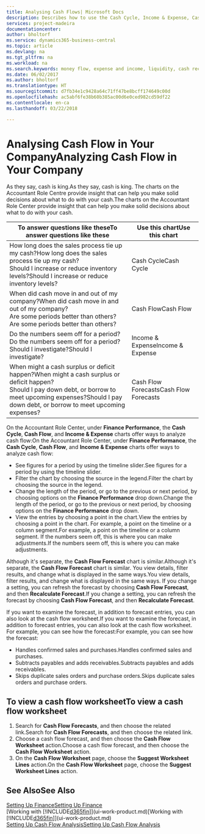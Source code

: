 ```yaml
---
title: Analysing Cash Flows| Microsoft Docs
description: Describes how to use the Cash Cycle, Income & Expense, Cash Flow, and Cash Flow Forecast charts to analyze the past and future flow of money in and out of your company.
services: project-madeira
documentationcenter: 
author: bholtorf
ms.service: dynamics365-business-central
ms.topic: article
ms.devlang: na
ms.tgt_pltfrm: na
ms.workload: na
ms.search.keywords: money flow, expense and income, liquidity, cash receipts minus cash payments, Cartera
ms.date: 06/02/2017
ms.author: bholtorf
ms.translationtype: HT
ms.sourcegitcommit: d7fb34e1c9428a64c71ff47be8bcff174649c00d
ms.openlocfilehash: ac5abf6fe38b60b385ac00d6e0ced982cd59df22
ms.contentlocale: en-ca
ms.lasthandoff: 03/22/2018

---
```

# <a name="analyzing-cash-flow-in-your-company"></a><span data-ttu-id="29940-103">Analysing Cash Flow in Your Company</span><span class="sxs-lookup"><span data-stu-id="29940-103">Analyzing Cash Flow in Your Company</span></span>
<span data-ttu-id="29940-104">As they say, cash is king.</span><span class="sxs-lookup"><span data-stu-id="29940-104">As they say, cash is king.</span></span> <span data-ttu-id="29940-105">The charts on the Accountant Role Centre provide insight that can help you make solid decisions about what to do with your cash.</span><span class="sxs-lookup"><span data-stu-id="29940-105">The charts on the Accountant Role Center provide insight that can help you make solid decisions about what to do with your cash.</span></span>  

| <span data-ttu-id="29940-106">To answer questions like these</span><span class="sxs-lookup"><span data-stu-id="29940-106">To answer questions like these</span></span> | <span data-ttu-id="29940-107">Use this chart</span><span class="sxs-lookup"><span data-stu-id="29940-107">Use this chart</span></span> |
| --- | --- |
| <span data-ttu-id="29940-108">How long does the sales process tie up my cash?</span><span class="sxs-lookup"><span data-stu-id="29940-108">How long does the sales process tie up my cash?</span></span></br> <span data-ttu-id="29940-109">Should I increase or reduce inventory levels?</span><span class="sxs-lookup"><span data-stu-id="29940-109">Should I increase or reduce inventory levels?</span></span> |<span data-ttu-id="29940-110">Cash Cycle</span><span class="sxs-lookup"><span data-stu-id="29940-110">Cash Cycle</span></span> |
| <span data-ttu-id="29940-111">When did cash move in and out of my company?</span><span class="sxs-lookup"><span data-stu-id="29940-111">When did cash move in and out of my company?</span></span></br> <span data-ttu-id="29940-112">Are some periods better than others?</span><span class="sxs-lookup"><span data-stu-id="29940-112">Are some periods better than others?</span></span> |<span data-ttu-id="29940-113">Cash Flow</span><span class="sxs-lookup"><span data-stu-id="29940-113">Cash Flow</span></span> |
| <span data-ttu-id="29940-114">Do the numbers seem off for a period?</span><span class="sxs-lookup"><span data-stu-id="29940-114">Do the numbers seem off for a period?</span></span></br> <span data-ttu-id="29940-115">Should I investigate?</span><span class="sxs-lookup"><span data-stu-id="29940-115">Should I investigate?</span></span> |<span data-ttu-id="29940-116">Income & Expense</span><span class="sxs-lookup"><span data-stu-id="29940-116">Income & Expense</span></span> |
| <span data-ttu-id="29940-117">When might a cash surplus or deficit happen?</span><span class="sxs-lookup"><span data-stu-id="29940-117">When might a cash surplus or deficit happen?</span></span></br> <span data-ttu-id="29940-118">Should I pay down debt, or borrow to meet upcoming expenses?</span><span class="sxs-lookup"><span data-stu-id="29940-118">Should I pay down debt, or borrow to meet upcoming expenses?</span></span> |<span data-ttu-id="29940-119">Cash Flow Forecasts</span><span class="sxs-lookup"><span data-stu-id="29940-119">Cash Flow Forecasts</span></span> |

<span data-ttu-id="29940-120">On the Accountant Role Center, under **Finance Performance**, the **Cash Cycle**, **Cash Flow**, and **Income & Expense** charts offer ways to analyze cash flow:</span><span class="sxs-lookup"><span data-stu-id="29940-120">On the Accountant Role Center, under **Finance Performance**, the **Cash Cycle**, **Cash Flow**, and **Income & Expense** charts offer ways to analyze cash flow:</span></span>  

* <span data-ttu-id="29940-121">See figures for a period by using the timeline slider.</span><span class="sxs-lookup"><span data-stu-id="29940-121">See figures for a period by using the timeline slider.</span></span>  
* <span data-ttu-id="29940-122">Filter the chart by choosing the source in the legend.</span><span class="sxs-lookup"><span data-stu-id="29940-122">Filter the chart by choosing the source in the legend.</span></span>  
* <span data-ttu-id="29940-123">Change the length of the period, or go to the previous or next period, by choosing options on the **Finance Performance** drop down.</span><span class="sxs-lookup"><span data-stu-id="29940-123">Change the length of the period, or go to the previous or next period, by choosing options on the **Finance Performance** drop down.</span></span>  
* <span data-ttu-id="29940-124">View the entries by choosing a point in the chart.</span><span class="sxs-lookup"><span data-stu-id="29940-124">View the entries by choosing a point in the chart.</span></span> <span data-ttu-id="29940-125">For example, a point on the timeline or a column segment.</span><span class="sxs-lookup"><span data-stu-id="29940-125">For example, a point on the timeline or a column segment.</span></span> <span data-ttu-id="29940-126">If the numbers seem off, this is where you can make adjustments.</span><span class="sxs-lookup"><span data-stu-id="29940-126">If the numbers seem off, this is where you can make adjustments.</span></span>  

<span data-ttu-id="29940-127">Although it's separate, the **Cash Flow Forecast** chart is similar.</span><span class="sxs-lookup"><span data-stu-id="29940-127">Although it's separate, the **Cash Flow Forecast** chart is similar.</span></span> <span data-ttu-id="29940-128">You view details, filter results, and change what is displayed in the same ways.</span><span class="sxs-lookup"><span data-stu-id="29940-128">You view details, filter results, and change what is displayed in the same ways.</span></span> <span data-ttu-id="29940-129">If you change a setting, you can refresh the forecast by choosing **Cash Flow Forecast**, and then **Recalculate Forecast**.</span><span class="sxs-lookup"><span data-stu-id="29940-129">If you change a setting, you can refresh the forecast by choosing **Cash Flow Forecast**, and then **Recalculate Forecast**.</span></span>

<span data-ttu-id="29940-130">If you want to examine the forecast, in addition to forecast entries, you can also look at the cash flow worksheet.</span><span class="sxs-lookup"><span data-stu-id="29940-130">If you want to examine the forecast, in addition to forecast entries, you can also look at the cash flow worksheet.</span></span> <span data-ttu-id="29940-131">For example, you can see how the forecast:</span><span class="sxs-lookup"><span data-stu-id="29940-131">For example, you can see how the forecast:</span></span>

* <span data-ttu-id="29940-132">Handles confirmed sales and purchases.</span><span class="sxs-lookup"><span data-stu-id="29940-132">Handles confirmed sales and purchases.</span></span>  
* <span data-ttu-id="29940-133">Subtracts payables and adds receivables.</span><span class="sxs-lookup"><span data-stu-id="29940-133">Subtracts payables and adds receivables.</span></span>  
* <span data-ttu-id="29940-134">Skips duplicate sales orders and purchase orders.</span><span class="sxs-lookup"><span data-stu-id="29940-134">Skips duplicate sales orders and purchase orders.</span></span>  

## <a name="to-view-a-cash-flow-worksheet"></a><span data-ttu-id="29940-135">To view a cash flow worksheet</span><span class="sxs-lookup"><span data-stu-id="29940-135">To view a cash flow worksheet</span></span>
1. <span data-ttu-id="29940-136">Search for **Cash Flow Forecasts**, and then choose the related link.</span><span class="sxs-lookup"><span data-stu-id="29940-136">Search for **Cash Flow Forecasts**, and then choose the related link.</span></span>  
2. <span data-ttu-id="29940-137">Choose a cash flow forecast, and then choose the **Cash Flow Worksheet** action.</span><span class="sxs-lookup"><span data-stu-id="29940-137">Choose a cash flow forecast, and then choose the **Cash Flow Worksheet** action.</span></span>  
3. <span data-ttu-id="29940-138">On the **Cash Flow Worksheet** page, choose the **Suggest Worksheet Lines** action.</span><span class="sxs-lookup"><span data-stu-id="29940-138">On the **Cash Flow Worksheet** page, choose the **Suggest Worksheet Lines** action.</span></span>  

## <a name="see-also"></a><span data-ttu-id="29940-139">See Also</span><span class="sxs-lookup"><span data-stu-id="29940-139">See Also</span></span>
[<span data-ttu-id="29940-140">Setting Up Finance</span><span class="sxs-lookup"><span data-stu-id="29940-140">Setting Up Finance</span></span>](finance-setup-finance.md)  
<span data-ttu-id="29940-141">[Working with [!INCLUDE[d365fin](includes/d365fin_md.md)]](ui-work-product.md)</span><span class="sxs-lookup"><span data-stu-id="29940-141">[Working with [!INCLUDE[d365fin](includes/d365fin_md.md)]](ui-work-product.md)</span></span>  
[<span data-ttu-id="29940-142">Setting Up Cash Flow Analysis</span><span class="sxs-lookup"><span data-stu-id="29940-142">Setting Up Cash Flow Analysis</span></span>](finance-setup-cash-flow-analyses.md)  

